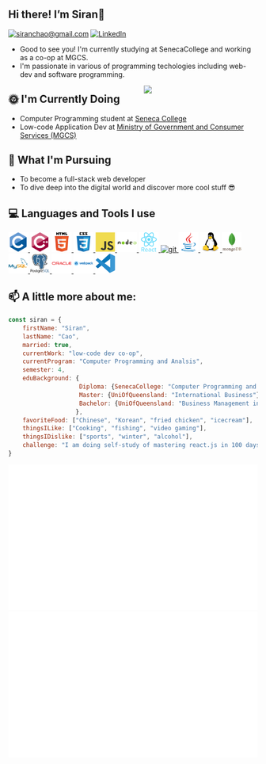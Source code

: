 ## Hi there! I’m Siran👋
<a href="mailto:siranchao@gmail.com">![siranchao@gmail.com](https://img.shields.io/badge/Gmail-D14836?style=for-the-badge&logo=gmail&logoColor=white)</a> <a href="https://www.linkedin.com/in/siran-chao/">![LinkedIn](https://img.shields.io/badge/LinkedIn-0077B5?style=for-the-badge&logo=linkedin&logoColor=white)</a>

- Good to see you! I'm currently studying at SenecaCollege and working as a co-op at MGCS.
- I'm passionate in various of programming techologies including web-dev and software programming.

<img align='right' src="https://res.cloudinary.com/siran-chao/image/upload/v1651520807/867c2dc081441211de96cb38285ff09_qijz0q.png" width="230">


## 🌞 I'm Currently Doing
- Computer Programming student at <a href="https://www.senecacollege.ca/home.html">Seneca College</a>
- Low-code Application Dev at <a href="https://www.ontario.ca/page/ministry-government-and-consumer-services">Ministry of Government and Consumer Services (MGCS)</a>


## 🌈 What I'm Pursuing
- To become a full-stack web developer
- To dive deep into the digital world and discover more cool stuff 😎


## 💻 Languages and Tools I use
<p align="left"> 
<a href="https://www.w3schools.com/cpp/" target="_blank"> <img src="https://raw.githubusercontent.com/devicons/devicon/1119b9f84c0290e0f0b38982099a2bd027a48bf1/icons/c/c-original.svg" alt="c" width="40" height="40"/> 
<a href="https://www.w3schools.com/cpp/" target="_blank"> <img src="https://raw.githubusercontent.com/devicons/devicon/master/icons/cplusplus/cplusplus-original.svg" alt="cplusplus" width="40" height="40"/></a> 
<a href="https://www.w3schools.com/html/" target="_blank"> <img src="https://raw.githubusercontent.com/devicons/devicon/1119b9f84c0290e0f0b38982099a2bd027a48bf1/icons/html5/html5-original-wordmark.svg" alt="html" width="40" height="40"/> </a> 
<a href="https://www.w3schools.com/css/" target="_blank"> <img src="https://raw.githubusercontent.com/devicons/devicon/master/icons/css3/css3-original-wordmark.svg" alt="css3" width="40" height="40"/> </a> 
<a href="https://developer.mozilla.org/en-US/docs/Web/JavaScript" target="_blank"> <img src="https://raw.githubusercontent.com/devicons/devicon/master/icons/javascript/javascript-original.svg" alt="javascript" width="40" height="40"/> </a> 
<a href="https://nodejs.org" target="_blank"> <img src="https://raw.githubusercontent.com/devicons/devicon/master/icons/nodejs/nodejs-original-wordmark.svg" alt="nodejs" width="40" height="40"/> </a> 
<a href="https://reactjs.org/" target="_blank"> <img src="https://raw.githubusercontent.com/devicons/devicon/master/icons/react/react-original-wordmark.svg" alt="react" width="40" height="40"/> </a> 
<a href="https://git-scm.com/" target="_blank"> <img src="https://www.vectorlogo.zone/logos/git-scm/git-scm-icon.svg" alt="git" width="40" height="40"/> </a> 
<a href="https://www.java.com" target="_blank"> <img src="https://raw.githubusercontent.com/devicons/devicon/master/icons/java/java-original.svg" alt="java" width="40" height="40"/> </a> 
<a href="https://www.linux.org/" target="_blank"> <img src="https://raw.githubusercontent.com/devicons/devicon/master/icons/linux/linux-original.svg" alt="linux" width="40" height="40"/> </a> <a href="https://www.mongodb.com/" target="_blank"> <img src="https://raw.githubusercontent.com/devicons/devicon/master/icons/mongodb/mongodb-original-wordmark.svg" alt="mongodb" width="40" height="40"/> </a> 
<a href="https://www.mysql.com/" target="_blank"> <img src="https://raw.githubusercontent.com/devicons/devicon/master/icons/mysql/mysql-original-wordmark.svg" alt="mysql" width="40" height="40"/> </a> 
<a href="https://www.postgresql.org" target="_blank"> <img src="https://raw.githubusercontent.com/devicons/devicon/master/icons/postgresql/postgresql-original-wordmark.svg" alt="postgresql" width="40" height="40"/> </a> 
<a href="https://www.oracle.com/ca-en/database/technologies/appdev/sqldeveloper-landing.html" target="_blank"> <img src="https://raw.githubusercontent.com/devicons/devicon/1119b9f84c0290e0f0b38982099a2bd027a48bf1/icons/oracle/oracle-original.svg" alt="oracle" width="40" height="40"/> </a> 
<a href="https://webpack.js.org" target="_blank"> <img src="https://raw.githubusercontent.com/devicons/devicon/d00d0969292a6569d45b06d3f350f463a0107b0d/icons/webpack/webpack-original-wordmark.svg" alt="webpack" width="40" height="40"/> </a>
<a href="https://code.visualstudio.com/" target="_blank"> <img src="https://raw.githubusercontent.com/devicons/devicon/1119b9f84c0290e0f0b38982099a2bd027a48bf1/icons/vscode/vscode-original.svg" alt="vs" width="40" height="40"/> </a> </p>


## 📫 A little more about me:
```javascript
const siran = {
    firstName: "Siran",
    lastName: "Cao",
    married: true,
    currentWork: "low-code dev co-op",
    currentProgram: "Computer Programming and Analsis",
    semester: 4,
    eduBackground: {
                    Diploma: {SenecaCollege: "Computer Programming and Analsis"},
                    Master: {UniOfQueensland: "International Business"},
                    Bachelor: {UniOfQueensland: "Business Management in Marketing"}
                   },
    favoriteFood: ["Chinese", "Korean", "fried chicken", "icecream"],
    thingsILike: ["Cooking", "fishing", "video gaming"],
    thingsIDislike: ["sports", "winter", "alcohol"],
    challenge: "I am doing self-study of mastering react.js in 100 days"
}
```

![](https://raw.githubusercontent.com/itgoyo/github-stats-transparent/output/generated/overview.svg)
![](https://raw.githubusercontent.com/itgoyo/github-stats-transparent/output/generated/languages.svg)



<!---
siranchao/siranchao is a ✨ special ✨ repository because its `README.md` (this file) appears on your GitHub profile.
You can click the Preview link to take a look at your changes.
--->
